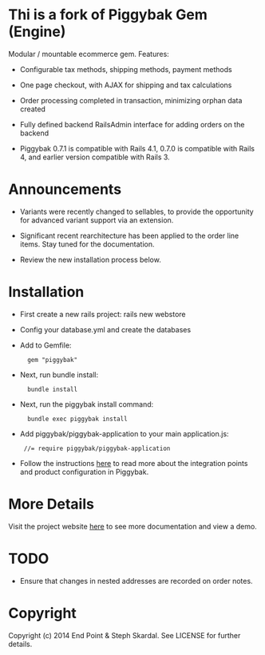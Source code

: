 Thi is a fork of Piggybak Gem (Engine)
========

Modular / mountable ecommerce gem. Features:

* Configurable tax methods, shipping methods, payment methods

* One page checkout, with AJAX for shipping and tax calculations

* Order processing completed in transaction, minimizing orphan data created 

* Fully defined backend RailsAdmin interface for adding orders on the backend

* Piggybak 0.7.1 is compatible with Rails 4.1, 0.7.0 is compatible with Rails 4, and earlier version compatible with Rails 3.


Announcements
========

* Variants were recently changed to sellables, to provide the opportunity for advanced variant support via an extension.

* Significant recent rearchitecture has been applied to the order line items. Stay tuned for the documentation.

* Review the new installation process below.
 

Installation
========

* First create a new rails project:
        rails new webstore

* Config your database.yml and create the databases
		
* Add to Gemfile:
    
        gem "piggybak"
 
* Next, run bundle install:

        bundle install

* Next, run the piggybak install command:

        bundle exec piggybak install

* Add piggybak/piggybak-application to your main application.js:

       //= require piggybak/piggybak-application

* Follow the instructions [here][documentation] to read more about the integration points and product configuration in Piggybak.

[documentation]: http://www.piggybak.org/documentation.html#integration

More Details
========

Visit the project website [here][project-website] to see more documentation and view a demo.

[project-website]: http://www.piggybak.org/

TODO
========

* Ensure that changes in nested addresses are recorded on order notes.

Copyright
========

Copyright (c) 2014 End Point & Steph Skardal. See LICENSE for further details.
